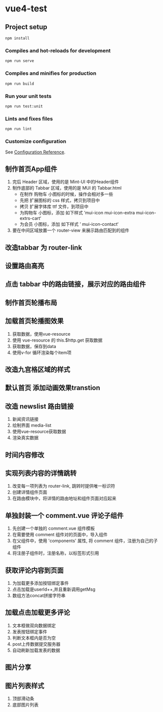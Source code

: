# vue4-test

## Project setup
```
npm install
```

### Compiles and hot-reloads for development
```
npm run serve
```

### Compiles and minifies for production
```
npm run build
```

### Run your unit tests
```
npm run test:unit
```

### Lints and fixes files
```
npm run lint
```

### Customize configuration
See [Configuration Reference](https://cli.vuejs.org/config/).

## 制作首页App组件
1. 完后 Header 区域，使用的是 Mint-UI 中的Header组件
2. 制作底部的 Tabbar 区域，使用的是 MUI 的 Tabbar.html
    + 在制作 购物车 小图标的时候，操作会相对多一些
    + 先把 扩展图标的 css 样式，拷贝到项目中
    + 拷贝 扩展字体库 ttf 文件，到项目中
    + 为购物车 小图标，添加 如下样式 ’mui-icon mui-icon-extra mui-icon-extrs-cart‘
    + 为会员 小图标，添加 如下样式 ’ mui-icon-contact‘
3. 要在中间区域放置一个 router-view 来展示路由匹配到的组件

## 改造tabbar 为 router-link

## 设置路由高亮

## 点击 tabbar 中的路由链接，展示对应的路由组件

## 制作首页轮播布局

## 加载首页轮播图效果
1. 获取数据，使用vue-resource
2. 使用 vue-resource 的 this.$http.get 获取数据
3. 获取数据，保存到data
4. 使用v-for 循环渲染每个item项

## 改造九宫格区域的样式

## 默认首页 添加动画效果transtion

## 改造 newslist 路由链接
1. 新闻资讯链接
2. 绘制界面 media-list
3. 使用vue-resource获取数据
4. 渲染真实数据

## 时间内容修改

## 实现列表内容的详情跳转
1. 改变每一项列表为 router-link, 跳转时提供唯一标识符
2. 创建详情组件页面
3. 在路由模块中，将详情的路由地址和组件页面对应起来

## 单独封装一个 comment.vue 评论子组件
1. 先创建一个单独的 comment.vue 组件模板
2. 在需要使用 comment 组件对的页面中，导入组件
3. 在父组件中，使用 'components' 属性, 将 comment 组件，注册为自己的子组件
4. 将注册子组件时，注册名称，以标签形式引用

## 获取评论内容到页面
1. 为加载更多添加按钮绑定事件
2. 点击加载是userId++,并且重新调用getMsg
3. 数组方法concat拼接字符串

## 加载点击加载更多评论
1. 文本框做双向数据绑定
2. 发表按钮绑定事件
3. 判断文本框内是否为空
4. post上传数据提交服务器
5. 自动刷新加载发表的数据

## 图片分享

## 图片列表样式
1. 顶部滑动条
2. 底部图片列表